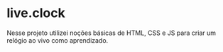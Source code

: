 # live.clock

Nesse projeto utilizei noções básicas de HTML, CSS e JS para criar um relógio ao vivo como aprendizado.
